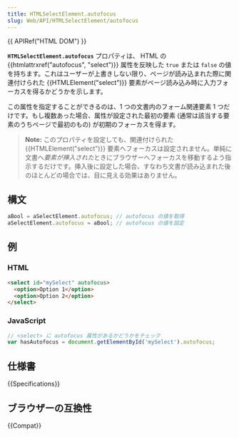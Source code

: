 ```yaml
---
title: HTMLSelectElement.autofocus
slug: Web/API/HTMLSelectElement/autofocus
---
```

{{ APIRef("HTML DOM") }}

**`HTMLSelectElement.autofocus`** プロパティは、 HTML の {{htmlattrxref("autofocus", "select")}} 属性を反映した `true` または `false` の値を持ちます。これはユーザーが上書きしない限り、ページが読み込まれた際に関連付けられた {{HTMLElement("select")}} 要素がページ読み込み時に入力フォーカスを得るかどうかを示します。

この属性を指定することができるのは、1 つの文書内のフォーム関連要素 1 つだけです。もし複数あった場合、属性が設定された最初の要素 (通常は該当する要素のうちページで最初のもの) が初期のフォーカスを得ます。

> **Note:** このプロパティを設定しても、関連付けられた {{HTMLElement("select")}} 要素へフォーカスは設定されません。単純に文書へ*要素が挿入された*ときにブラウザーへフォーカスを移動するよう指示するだけです。挿入後に設定した場合、すなわち文書が読み込まれた後のほとんどの場合では、目に見える効果はありません。

## 構文

```js
aBool = aSelectElement.autofocus; // autofocus の値を取得
aSelectElement.autofocus = aBool; // autofocus の値を設定
```

## 例

### HTML

```html
<select id="mySelect" autofocus>
  <option>Option 1</option>
  <option>Option 2</option>
</select>
```

### JavaScript

```js
// <select> に autofocus 属性があるかどうかをチェック
var hasAutofocus = document.getElementById('mySelect').autofocus;
```

## 仕様書

{{Specifications}}

## ブラウザーの互換性

{{Compat}}
